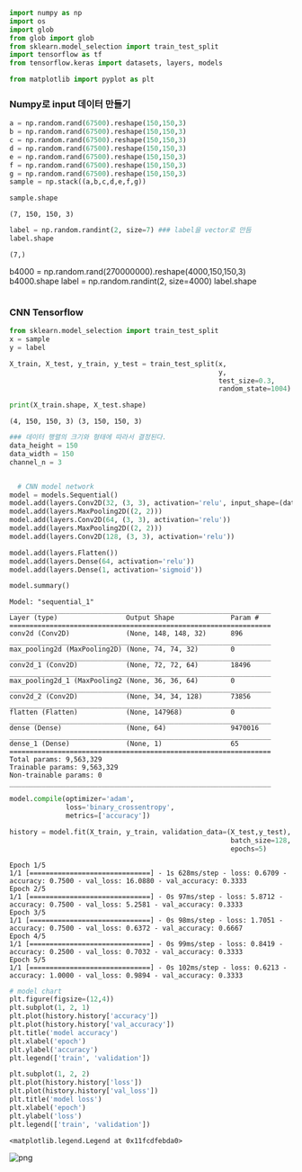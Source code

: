 ```python
import numpy as np  
import os
import glob
from glob import glob
from sklearn.model_selection import train_test_split
import tensorflow as tf
from tensorflow.keras import datasets, layers, models

from matplotlib import pyplot as plt
```

### Numpy로 input 데이터 만들기


```python
a = np.random.rand(67500).reshape(150,150,3)
b = np.random.rand(67500).reshape(150,150,3)
c = np.random.rand(67500).reshape(150,150,3)
d = np.random.rand(67500).reshape(150,150,3)
e = np.random.rand(67500).reshape(150,150,3)
f = np.random.rand(67500).reshape(150,150,3)
g = np.random.rand(67500).reshape(150,150,3)
sample = np.stack((a,b,c,d,e,f,g))
```


```python
sample.shape
```




    (7, 150, 150, 3)




```python
label = np.random.randint(2, size=7) ### label을 vector로 만듬
label.shape
```




    (7,)


b4000 = np.random.rand(270000000).reshape(4000,150,150,3)
b4000.shape
label = np.random.randint(2, size=4000)
label.shape

```python

```

### CNN Tensorflow


```python
from sklearn.model_selection import train_test_split
x = sample 
y = label
```


```python
X_train, X_test, y_train, y_test = train_test_split(x, 
                                                    y, 
                                                    test_size=0.3, 
                                                    random_state=1004)
```


```python
print(X_train.shape, X_test.shape)
```

    (4, 150, 150, 3) (3, 150, 150, 3)
    


```python
### 데이터 행렬의 크기와 형태에 따라서 결정된다.
data_height = 150
data_width = 150
channel_n = 3
```


```python

```


```python
  # CNN model network
model = models.Sequential()
model.add(layers.Conv2D(32, (3, 3), activation='relu', input_shape=(data_height, data_width, channel_n)))
model.add(layers.MaxPooling2D((2, 2)))
model.add(layers.Conv2D(64, (3, 3), activation='relu'))
model.add(layers.MaxPooling2D((2, 2)))
model.add(layers.Conv2D(128, (3, 3), activation='relu'))

model.add(layers.Flatten())
model.add(layers.Dense(64, activation='relu'))
model.add(layers.Dense(1, activation='sigmoid'))

model.summary()
```

    Model: "sequential_1"
    _________________________________________________________________
    Layer (type)                 Output Shape              Param #   
    =================================================================
    conv2d (Conv2D)              (None, 148, 148, 32)      896       
    _________________________________________________________________
    max_pooling2d (MaxPooling2D) (None, 74, 74, 32)        0         
    _________________________________________________________________
    conv2d_1 (Conv2D)            (None, 72, 72, 64)        18496     
    _________________________________________________________________
    max_pooling2d_1 (MaxPooling2 (None, 36, 36, 64)        0         
    _________________________________________________________________
    conv2d_2 (Conv2D)            (None, 34, 34, 128)       73856     
    _________________________________________________________________
    flatten (Flatten)            (None, 147968)            0         
    _________________________________________________________________
    dense (Dense)                (None, 64)                9470016   
    _________________________________________________________________
    dense_1 (Dense)              (None, 1)                 65        
    =================================================================
    Total params: 9,563,329
    Trainable params: 9,563,329
    Non-trainable params: 0
    _________________________________________________________________
    


```python
model.compile(optimizer='adam',
              loss='binary_crossentropy',
              metrics=['accuracy'])
```


```python
history = model.fit(X_train, y_train, validation_data=(X_test,y_test),
                                                       batch_size=128,
                                                       epochs=5)
```

    Epoch 1/5
    1/1 [==============================] - 1s 628ms/step - loss: 0.6709 - accuracy: 0.7500 - val_loss: 16.0880 - val_accuracy: 0.3333
    Epoch 2/5
    1/1 [==============================] - 0s 97ms/step - loss: 5.8712 - accuracy: 0.7500 - val_loss: 5.2581 - val_accuracy: 0.3333
    Epoch 3/5
    1/1 [==============================] - 0s 98ms/step - loss: 1.7051 - accuracy: 0.7500 - val_loss: 0.6372 - val_accuracy: 0.6667
    Epoch 4/5
    1/1 [==============================] - 0s 99ms/step - loss: 0.8419 - accuracy: 0.2500 - val_loss: 0.7032 - val_accuracy: 0.3333
    Epoch 5/5
    1/1 [==============================] - 0s 102ms/step - loss: 0.6213 - accuracy: 1.0000 - val_loss: 0.9894 - val_accuracy: 0.3333
    


```python
# model chart
plt.figure(figsize=(12,4))
plt.subplot(1, 2, 1)
plt.plot(history.history['accuracy'])
plt.plot(history.history['val_accuracy'])
plt.title('model accuracy')
plt.xlabel('epoch')
plt.ylabel('accuracy')
plt.legend(['train', 'validation'])

plt.subplot(1, 2, 2)
plt.plot(history.history['loss'])
plt.plot(history.history['val_loss'])
plt.title('model loss')
plt.xlabel('epoch')
plt.ylabel('loss')
plt.legend(['train', 'validation'])
```




    <matplotlib.legend.Legend at 0x11fcdfebda0>




    
![png](output_16_1.png)
    



```python

```
